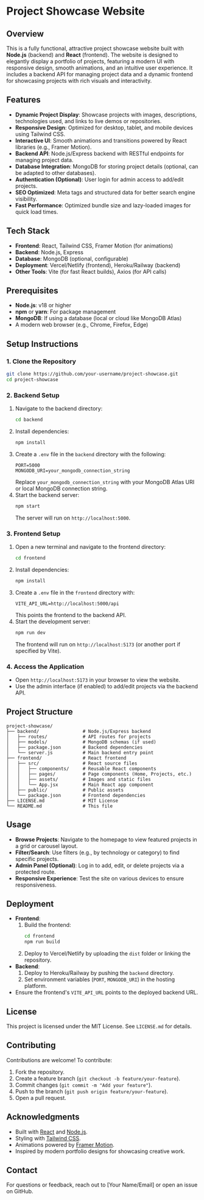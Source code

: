 # Project Showcase Website

## Overview
This is a fully functional, attractive project showcase website built with **Node.js** (backend) and **React** (frontend). The website is designed to elegantly display a portfolio of projects, featuring a modern UI with responsive design, smooth animations, and an intuitive user experience. It includes a backend API for managing project data and a dynamic frontend for showcasing projects with rich visuals and interactivity.

## Features
- **Dynamic Project Display**: Showcase projects with images, descriptions, technologies used, and links to live demos or repositories.
- **Responsive Design**: Optimized for desktop, tablet, and mobile devices using Tailwind CSS.
- **Interactive UI**: Smooth animations and transitions powered by React libraries (e.g., Framer Motion).
- **Backend API**: Node.js/Express backend with RESTful endpoints for managing project data.
- **Database Integration**: MongoDB for storing project details (optional, can be adapted to other databases).
- **Authentication (Optional)**: User login for admin access to add/edit projects.
- **SEO Optimized**: Meta tags and structured data for better search engine visibility.
- **Fast Performance**: Optimized bundle size and lazy-loaded images for quick load times.

## Tech Stack
- **Frontend**: React, Tailwind CSS, Framer Motion (for animations)
- **Backend**: Node.js, Express
- **Database**: MongoDB (optional, configurable)
- **Deployment**: Vercel/Netlify (frontend), Heroku/Railway (backend)
- **Other Tools**: Vite (for fast React builds), Axios (for API calls)

## Prerequisites
- **Node.js**: v18 or higher
- **npm** or **yarn**: For package management
- **MongoDB**: If using a database (local or cloud like MongoDB Atlas)
- A modern web browser (e.g., Chrome, Firefox, Edge)

## Setup Instructions

### 1. Clone the Repository
```bash
git clone https://github.com/your-username/project-showcase.git
cd project-showcase
```

### 2. Backend Setup
1. Navigate to the backend directory:
   ```bash
   cd backend
   ```
2. Install dependencies:
   ```bash
   npm install
   ```
3. Create a `.env` file in the `backend` directory with the following:
   ```
   PORT=5000
   MONGODB_URI=your_mongodb_connection_string
   ```
   Replace `your_mongodb_connection_string` with your MongoDB Atlas URI or local MongoDB connection string.
4. Start the backend server:
   ```bash
   npm start
   ```
   The server will run on `http://localhost:5000`.

### 3. Frontend Setup
1. Open a new terminal and navigate to the frontend directory:
   ```bash
   cd frontend
   ```
2. Install dependencies:
   ```bash
   npm install
   ```
3. Create a `.env` file in the `frontend` directory with:
   ```
   VITE_API_URL=http://localhost:5000/api
   ```
   This points the frontend to the backend API.
4. Start the development server:
   ```bash
   npm run dev
   ```
   The frontend will run on `http://localhost:5173` (or another port if specified by Vite).

### 4. Access the Application
- Open `http://localhost:5173` in your browser to view the website.
- Use the admin interface (if enabled) to add/edit projects via the backend API.

## Project Structure
```
project-showcase/
├── backend/                # Node.js/Express backend
│   ├── routes/             # API routes for projects
│   ├── models/             # MongoDB schemas (if used)
│   ├── package.json        # Backend dependencies
│   └── server.js           # Main backend entry point
├── frontend/               # React frontend
│   ├── src/                # React source files
│   │   ├── components/     # Reusable React components
│   │   ├── pages/          # Page components (Home, Projects, etc.)
│   │   ├── assets/         # Images and static files
│   │   └── App.jsx         # Main React app component
│   ├── public/             # Public assets
│   └── package.json        # Frontend dependencies
├── LICENSE.md              # MIT License
└── README.md               # This file
```

## Usage
- **Browse Projects**: Navigate to the homepage to view featured projects in a grid or carousel layout.
- **Filter/Search**: Use filters (e.g., by technology or category) to find specific projects.
- **Admin Panel (Optional)**: Log in to add, edit, or delete projects via a protected route.
- **Responsive Experience**: Test the site on various devices to ensure responsiveness.

## Deployment
- **Frontend**:
  1. Build the frontend:
     ```bash
     cd frontend
     npm run build
     ```
  2. Deploy to Vercel/Netlify by uploading the `dist` folder or linking the repository.
- **Backend**:
  1. Deploy to Heroku/Railway by pushing the `backend` directory.
  2. Set environment variables (`PORT`, `MONGODB_URI`) in the hosting platform.
- Ensure the frontend's `VITE_API_URL` points to the deployed backend URL.

## License
This project is licensed under the MIT License. See `LICENSE.md` for details.

## Contributing
Contributions are welcome! To contribute:
1. Fork the repository.
2. Create a feature branch (`git checkout -b feature/your-feature`).
3. Commit changes (`git commit -m "Add your feature"`).
4. Push to the branch (`git push origin feature/your-feature`).
5. Open a pull request.

## Acknowledgments
- Built with [React](https://reactjs.org/) and [Node.js](https://nodejs.org/).
- Styling with [Tailwind CSS](https://tailwindcss.com/).
- Animations powered by [Framer Motion](https://www.framer.com/motion/).
- Inspired by modern portfolio designs for showcasing creative work.

## Contact
For questions or feedback, reach out to [Your Name/Email] or open an issue on GitHub.
